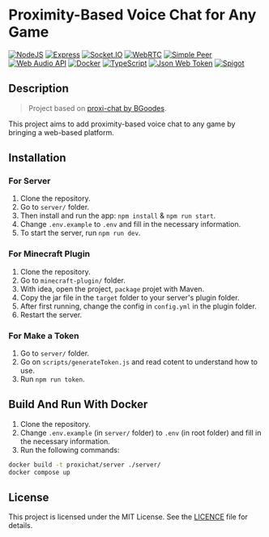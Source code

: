 # Proximity-Based Voice Chat for Any Game

[![NodeJS](https://img.shields.io/badge/NodeJS-339933?logo=nodedotjs&logoColor=white)](https://github.com/nodejs)
[![Express](https://img.shields.io/badge/Express-000000?logo=express&logoColor=white)](https://github.com/expressjs/express)
[![Socket.IO](https://img.shields.io/badge/Socket.IO-010101?logo=socketdotio&logoColor=white)](https://github.com/socketio/socket.io)
[![WebRTC](https://img.shields.io/badge/WebRTC-333333?logo=webrtc&logoColor=white)](https://webrtc.org)
[![Simple Peer](https://img.shields.io/badge/Simple%20Peer-FF4088?logo=webrtc&logoColor=white)](https://github.com/feross/simple-peer)
[![Web Audio API](https://img.shields.io/badge/Web%20Audio%20API-000000?logo=webaudio&logoColor=white)](https://github.com/WebAudio/web-audio-api)
[![Docker](https://img.shields.io/badge/Docker-2496ED?logo=docker&logoColor=white)](https://www.docker.com)
[![TypeScript](https://img.shields.io/badge/TypeScript-3178C6?logo=typescript&logoColor=white)](https://www.typescriptlang.org)
[![Json Web Token](https://img.shields.io/badge/Json%20Web%20Token-000000?logo=jsonwebtokens&logoColor=white)](https://jwt.io)
[![Spigot](https://img.shields.io/badge/Spigot-00AA00?logo=spigotmc&logoColor=white)](https://www.spigotmc.org)

## Description
>
> Project based on [proxi-chat by BGoodes](https://github.com/BGoodes/proxi-chat).

This project aims to add proximity-based voice chat to any game by bringing a web-based platform.

## Installation

### For Server

1. Clone the repository.
2. Go to `server/` folder.
3. Then install and run the app: `npm install` & `npm run start`.
4. Change `.env.example` to `.env` and fill in the necessary information.
5. To start the server, run `npm run dev`.

### For Minecraft Plugin

1. Clone the repository.
2. Go to `minecraft-plugin/` folder.
3. With idea, open the project, `package` projet with Maven.
4. Copy the jar file in the `target` folder to your server's plugin folder.
5. After first running, change the config in `config.yml` in the plugin folder.
6. Restart the server.

### For Make a Token

1. Go to `server/` folder.
2. Go on `scripts/generateToken.js` and read cotent to understand how to use.
3. Run `npm run token`.

## Build And Run With Docker

1. Clone the repository.
2. Change `.env.example` (in `server/` folder) to `.env` (in root folder) and fill in the necessary information.
3. Run the following commands:

```bash
docker build -t proxichat/server ./server/
docker compose up
```

## License

This project is licensed under the MIT License. See the [LICENCE](/LICENCE.txt) file for details.
